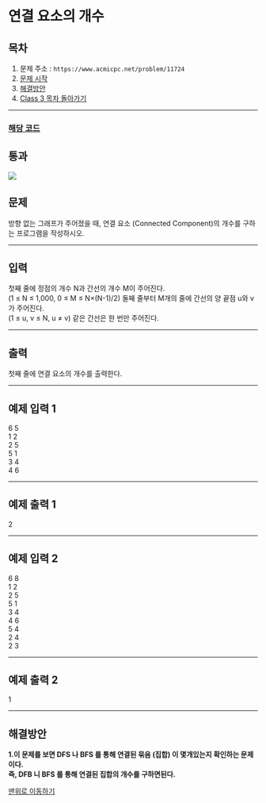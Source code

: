 # 연결 요소의 개수

## 목차

1. 문제 주소 : `https://www.acmicpc.net/problem/11724`
2. [문제 시작](#문제)
3. [해결방안](#해결방안)
4. [Class 3 목차 돌아가기](../README.md)
___

### [해당 코드](./연결요소의개수.java)

## 통과

<img src="https://github.com/user-attachments/assets/38b9d31f-556c-41ae-8167-63362ba70591">

## 문제

방향 없는 그래프가 주어졌을 때, 연결 요소 (Connected Component)의 개수를 구하는 프로그램을 작성하시오.

___

## 입력

첫째 줄에 정점의 개수 N과 간선의 개수 M이 주어진다.<br>
(1 ≤ N ≤ 1,000, 0 ≤ M ≤ N×(N-1)/2) 둘째 줄부터 M개의 줄에 간선의 양 끝점 u와 v가 주어진다.<br>
(1 ≤ u, v ≤ N, u ≠ v) 같은 간선은 한 번만 주어진다.

___

## 출력

첫째 줄에 연결 요소의 개수를 출력한다.

___

## 예제 입력 1

6 5 <br>
1 2 <br>
2 5 <br>
5 1 <br>
3 4 <br>
4 6

---

## 예제 출력 1

2

---

## 예제 입력 2

6 8 <br>
1 2 <br>
2 5 <br>
5 1 <br>
3 4 <br>
4 6 <br>
5 4 <br>
2 4 <br>
2 3

---

## 예제 출력 2

1

---

## 해결방안
**1.이 문제를 보면 DFS 나 BFS 를 통해 연결된 묶음 (집합) 이 몇개있는지 확인하는 문제이다.** <br>
**즉, DFB 니 BFS 를 통해 연결된 집합의 개수를 구하면된다.**<br>

[맨위로 이동하기](#연결-요소의-개수)
